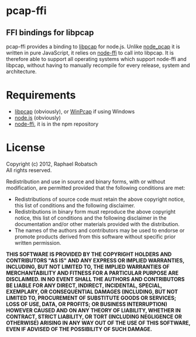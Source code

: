 pcap-ffi
========
FFI bindings for libpcap
------------------------

pcap-ffi provides a binding to [libpcap](http://www.tcpdump.org/) for node.js. Unlike
[node_pcap](https://github.com/mranney/node_pcap) it is written in pure JavaScript,
it relies on [node-ffi](https://github.com/rbranson/node-ffi) to call into libpcap.
It is therefore able to support all operating systems which support node-ffi and libpcap,
without having to manually recompile for every release, system and architecture.

Requirements
============
* [libpcap](http://www.tcpdump.org) (obviously), or [WinPcap](https://winpcap.org/) if using Windows
* [node.js](http://nodejs.org) (obviously)
* [node-ffi](https://github.com/rbranson/node-ffi), it is in the npm repository

License
=======
Copyright (c) 2012, Raphael Robatsch  
All rights reserved.

Redistribution and use in source and binary forms, with or without
modification, are permitted provided that the following conditions are met:

* Redistributions of source code must retain the above copyright
  notice, this list of conditions and the following disclaimer.
* Redistributions in binary form must reproduce the above copyright
  notice, this list of conditions and the following disclaimer in the
  documentation and/or other materials provided with the distribution.
* The names of the authors and contributors may be used to endorse
  or promote products derived from this software without specific
  prior written permission.

**THIS SOFTWARE IS PROVIDED BY THE COPYRIGHT HOLDERS AND CONTRIBUTORS "AS IS" AND
ANY EXPRESS OR IMPLIED WARRANTIES, INCLUDING, BUT NOT LIMITED TO, THE IMPLIED
WARRANTIES OF MERCHANTABILITY AND FITNESS FOR A PARTICULAR PURPOSE ARE
DISCLAIMED. IN NO EVENT SHALL THE AUTHORS AND CONTRIBUTORS BE LIABLE FOR ANY
DIRECT, INDIRECT, INCIDENTAL, SPECIAL, EXEMPLARY, OR CONSEQUENTIAL DAMAGES
(INCLUDING, BUT NOT LIMITED TO, PROCUREMENT OF SUBSTITUTE GOODS OR SERVICES;
LOSS OF USE, DATA, OR PROFITS; OR BUSINESS INTERRUPTION) HOWEVER CAUSED AND
ON ANY THEORY OF LIABILITY, WHETHER IN CONTRACT, STRICT LIABILITY, OR TORT
(INCLUDING NEGLIGENCE OR OTHERWISE) ARISING IN ANY WAY OUT OF THE USE OF THIS
SOFTWARE, EVEN IF ADVISED OF THE POSSIBILITY OF SUCH DAMAGE.**
